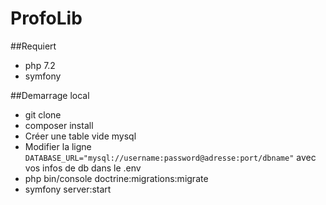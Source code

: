 # ProfoLib

##Requiert
- php 7.2
- symfony

##Demarrage local
- git clone
- composer install
- Créer une table vide mysql
- Modifier la ligne ```DATABASE_URL="mysql://username:password@adresse:port/dbname"``` avec vos infos de db dans le .env
- php bin/console doctrine:migrations:migrate
- symfony server:start